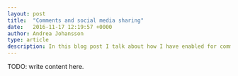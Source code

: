 ```yaml
---
layout: post
title:  "Comments and social media sharing"
date:   2016-11-17 12:19:57 +0000
author: Andrea Johansson
type: article
description: In this blog post I talk about how I have enabled for comments on blog posts and how Open Graph is used.
---
```


TODO: write content here.
